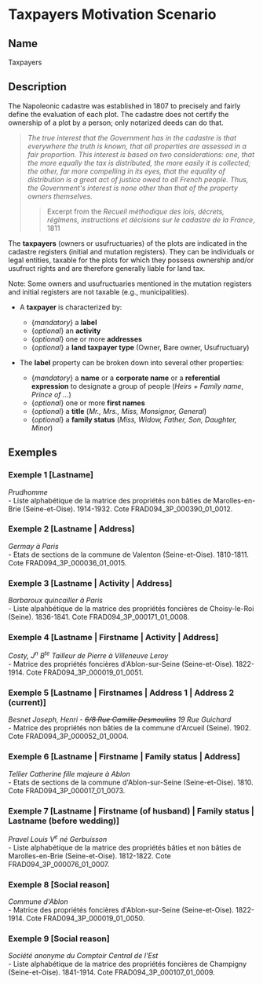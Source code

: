 # Taxpayers Motivation Scenario

## Name

Taxpayers

## Description

The Napoleonic cadastre was established in 1807 to precisely and fairly define the evaluation of each plot. The cadastre does not certify the ownership of a plot by a person; only notarized deeds can do that.

><i>The true interest that the Government has in the cadastre is that everywhere the truth is known, that all properties are assessed in a fair proportion. This interest is based on two considerations: one, that the more equally the tax is distributed, the more easily it is collected; the other, far more compelling in its eyes, that the equality of distribution is a great act of justice owed to all French people. Thus, the Government's interest is none other than that of the property owners themselves.</i>
>>Excerpt from the <i>Recueil méthodique des lois, décrets, réglmens, instructions et décisions sur le cadastre de la France</i>, 1811

The **taxpayers** (owners or usufructuaries) of the plots are indicated in the cadastre registers (initial and mutation registers). They can be individuals or legal entities, taxable for the plots for which they possess ownership and/or usufruct rights and are therefore generally liable for land tax.

Note: Some owners and usufructuaries mentioned in the mutation registers and initial registers are not taxable (e.g., municipalities).

- A **taxpayer** is characterized by:
    - {*mandatory*} a **label**
    - {*optional*} an **activity**
    - {*optional*} one or more **addresses**
    - {*optional*} a **land taxpayer type** (Owner, Bare owner, Usufructuary)

- The **label** property can be broken down into several other properties:
    - {*mandatory*} a **name** or a **corporate name** or a **referential expression** to designate a group of people (*Heirs + Family name*, *Prince of ...*)
    - {*optional*} one or more **first names**
    - {*optional*} a **title** (*Mr., Mrs., Miss, Monsignor, General*)
    - {*optional*} a **family status** (*Miss, Widow, Father, Son, Daughter, Minor*)

## Exemples

### Exemple 1 [Lastname]

<i>Prudhomme</i><br> - Liste alphabétique de la matrice des propriétés non bâties de Marolles-en-Brie (Seine-et-Oise). 1914-1932. Cote FRAD094_3P_000390_01_0012.

### Exemple 2 [Lastname | Address]

<i>Germay à Paris</i><br> - Etats de sections de la commune de Valenton (Seine-et-Oise). 1810-1811. Cote FRAD094_3P_000036_01_0015.

### Exemple 3 [Lastname | Activity | Address]

<i>Barbaroux quincailler à Paris</i><br> - Liste alpahbétique de la matrice des propriétés foncières de Choisy-le-Roi (Seine). 1836-1841. Cote FRAD094_3P_000171_01_0008.

### Exemple 4 [Lastname | Firstname | Activity | Address]
<i>Costy, J<sup>n</sup> B<sup>te</sup> Tailleur de Pierre à Villeneuve Leroy</i><br> - Matrice des propriétés foncières d'Ablon-sur-Seine (Seine-et-Oise). 1822-1914. Cote FRAD094_3P_000019_01_0051.

### Exemple 5 [Lastname | Firstnames | Address 1 | Address 2 (current)]

<i>Besnet Joseph, Henri - <strike>6/8 Rue Camille Desmoulins</strike> 19 Rue Guichard</i><br> - Matrice des propriétés non bâties de la commune d'Arcueil (Seine). 1902. Cote FRAD094_3P_000052_01_0004.

### Exemple 6 [Lastname | Firstname | Family status | Address]

<i>Tellier Catherine fille majeure à Ablon</i> <br> - Etats de sections de la commune d'Ablon-sur-Seine (Seine-et-Oise). 1810. Cote FRAD094_3P_000017_01_0073.

### Exemple 7 [Lastname | Firstname (of husband) | Family status | Lastname (before wedding)]

<i>Pravel Louis V<sup>e</sup> né Gerbuisson</i><br> - Liste alphabétique de la matrice des propriétés bâties et non bâties de Marolles-en-Brie (Seine-et-Oise). 1812-1822. Cote FRAD094_3P_000076_01_0007.

### Exemple 8 [Social reason]

<i>Commune d'Ablon</i><br> - Matrice des propriétés foncières d'Ablon-sur-Seine (Seine-et-Oise). 1822-1914. Cote FRAD094_3P_000019_01_0050.

### Exemple 9 [Social reason]

<i>Société anonyme du Comptoir Central de l'Est</i><br> - Liste alphabétique de la matrice des propriétés foncières de Champigny (Seine-et-Oise). 1841-1914. Cote FRAD094_3P_000107_01_0009.
